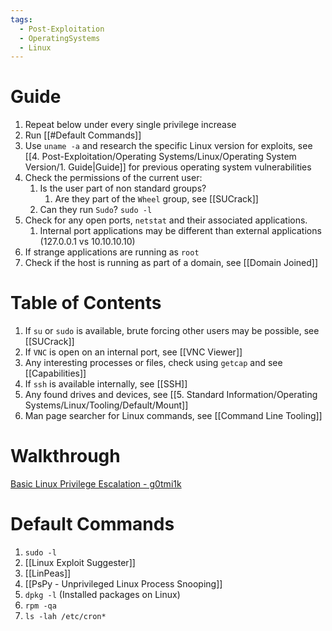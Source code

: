 ```yaml
---
tags:
  - Post-Exploitation
  - OperatingSystems
  - Linux
---
```


# Guide

1. Repeat below under every single privilege increase
2. Run [[#Default Commands]]
3. Use `uname -a` and research the specific Linux version for exploits, see [[4. Post-Exploitation/Operating Systems/Linux/Operating System Version/1. Guide|Guide]] for previous operating system vulnerabilities
4. Check the permissions of the current user:
	1. Is the user part of non standard groups?
		1. Are they part of the `Wheel` group, see [[SUCrack]]
	2. Can they run `Sudo`? `sudo -l`
5. Check for any open ports, `netstat` and their associated applications.
	1. Internal port applications may be different than external applications (127.0.0.1 vs 10.10.10.10)
6. If strange applications are running as `root` 
7. Check if the host is running as part of a domain, see [[Domain Joined]]
# Table of Contents

1. If `su` or `sudo` is available, brute forcing other users may be possible, see [[SUCrack]] 
2. If `VNC` is open on an internal port, see [[VNC Viewer]]
3. Any interesting processes or files, check using `getcap` and see [[Capabilities]]
4. If `ssh` is available internally, see [[SSH]]
5. Any found drives and devices, see [[5. Standard Information/Operating Systems/Linux/Tooling/Default/Mount]]
6. Man page searcher for Linux commands, see [[Command Line Tooling]]

# Walkthrough

[Basic Linux Privilege Escalation - g0tmi1k](https://blog.g0tmi1k.com/2011/08/basic-linux-privilege-escalation/)

# Default Commands

1. `sudo -l`
2. [[Linux Exploit Suggester]] 
3. [[LinPeas]]
4. [[PsPy - Unprivileged Linux Process Snooping]]
5. `dpkg -l` (Installed packages on Linux)
6. `rpm -qa`
7. `ls -lah /etc/cron*`

